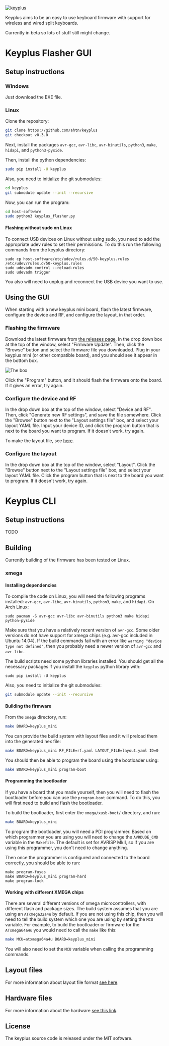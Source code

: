 ![keyplus](https://rawgit.com/ahtn/keyplus/master/resources/keyplus_logo.svg)

Keyplus aims to be an easy to use keyboard firmware with support for wireless
and wired split keyboards.

Currently in beta so lots of stuff still might change.

# Keyplus Flasher GUI

## Setup instructions

### Windows

Just download the EXE file.

### Linux

Clone the repository:
```bash
git clone https://github.com/ahtn/keyplus
git checkout v0.3.0
```

Next, install the packages `avr-gcc`, `avr-libc`, `avr-binutils`, `python3`, `make`, `hidapi`, and `python3-pyside`.

Then, install the python dependencies:
```bash
sudo pip install -U keyplus
```

Also, you need to initialize the git submodules:

```bash
cd keyplus
git submodule update --init --recursive
```

Now, you can run the program:

```bash
cd host-software
sudo python3 keyplus_flasher.py
```

#### Flashing without sudo on Linux

To connect USB devices on Linux without using sudo, you need to add the
appropriate udev rules to set their permissions. To do this run the following
commands from the keyplus directory:

```
sudo cp host-software/etc/udev/rules.d/50-keyplus.rules /etc/udev/rules.d/50-keyplus.rules
sudo udevadm control --reload-rules
sudo udevadm trigger
```

You also will need to unplug and reconnect the USB device you want to use.

## Using the GUI

When starting with a new keyplus mini board, flash the latest firmware, configure the device and RF, and configure the layout, in that order.

### Flashing the firmware

Download the latest firmware from [the releases page](https://github.com/ahtn/keyplus/releases). In the drop down box at the top of the window, select "Firmware Update". Then, click the "Browse" button and select the firmware file you downloaded. Plug in your keyplus mini (or other compatible board), and you should see it appear in the bottom box.

![The box](https://rawgit.com/merlin04/keyplus/master/resources/box.png)

Click the "Program" button, and it should flash the firmware onto the board. If it gives an error, try again.

### Configure the device and RF

In the drop down box at the top of the window, select "Device and RF". Then, click "Generate new RF settings", and save the file somewhere. Click the "Browse" button next to the "Layout settings file" box, and select your layout YAML file. Input your device ID, and click the program button that is next to the board you want to program. If it doesn't work, try again.

To make the layout file, see [here](https://github.com/ahtn/keyplus/tree/master/layouts).

### Configure the layout

In the drop down box at the top of the window, select "Layout". Click the "Browse" button next to the "Layout settings file" box, and select your layout YAML file. Click the program button that is next to the board you want to program. If it doesn't work, try again.

# Keyplus CLI

## Setup instructions

TODO

## Building

Currently building of the firmware has been tested on Linux.

### xmega

#### Installing dependencies

To compile the code on Linux, you will need the following programs installed:
`avr-gcc`, `avr-libc`, `avr-binutils`, `python3`, `make`, and `hidapi`. On Arch
Linux:

```
sudo pacman -S avr-gcc avr-libc avr-binutils python3 make hidapi python-pyside
```

Make sure that you have a relatively recent version of
`avr-gcc`. Some older versions do not have support for xmega chips (e.g. avr-gcc
included in Ubuntu 14.04). If the build commands fail with an error like
`warning "device type not defined"`, then you probably need a newer version
of `avr-gcc` and `avr-libc`.

The build scripts need some python libraries installed. You should get
all the necessary packages if you install the `keyplus` python library with:

```
sudo pip install -U keyplus
```

Also, you need to initialize the git submodules:

```bash
git submodule update --init --recursive
```

#### Building the firmware

From the `xmega` directory, run:

```bash
make BOARD=keyplus_mini
```

You can provide the build system with layout files and it will preload them
into the generated hex file:

```bash
make BOARD=keyplus_mini RF_FILE=rf.yaml LAYOUT_FILE=layout.yaml ID=0
```

You should then be able to program the board using the bootloader using:

```bash
make BOARD=keyplus_mini program-boot
```

#### Programming the bootloader

If you have a board that you made yourself, then you will need to flash the
bootloader before you can use the `program-boot` command. To do this, you will
first need to build and flash the bootloader.

To build the bootloader, first enter the `xmega/xusb-boot/` directory, and
run:

```bash
make BOARD=keyplus_mini
```

To program the bootloader, you will need a PDI programmer. Based on which
programmer you are using you will need to change the `AVRDUDE_CMD` variable
in the `Makefile`. The default is set for AVRISP MkII, so if you are using
this programmer, you don't need to change anything.

Then once the programmer is configured and connected to the board correctly,
you should be able to run:
```
make program-fuses
make BOARD=keyplus_mini program-hard
make program-lock
```

#### Working with different XMEGA chips

There are several different versions of xmega microcontrollers, with different
flash and package sizes. The build system assumes that you are using an
`ATxmega32a4u` by default. If you are not using this chip, then you will need
to tell the build system which one you are using by setting the `MCU` variable.
For example, to build the bootloader or firmware for the `ATxmega64a4u` you
would need to call the `make` like this:

```bash
make MCU=atxmega64a4u BOARD=keyplus_mini
```

You will also need to set the `MCU` variable when calling the programming commands.

## Layout files

For more information about layout file format [see here](https://github.com/ahtn/keyplus/tree/master/layouts/README.md).

## Hardware files

For more information about the hardware [see this link](https://github.com/ahtn/keyboard_pcb/tree/master/keyplus_mini).

## License

The keyplus source code is released under the MIT software.
